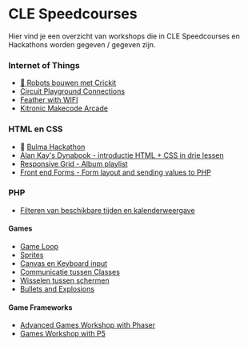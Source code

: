 # CLE Speedcourses

Hier vind je een overzicht van workshops die in CLE Speedcourses en Hackathons worden gegeven / gegeven zijn.

### Internet of Things

- [🤖 Robots bouwen met Crickit](./crickit/readme.md)
- [Circuit Playground Connections](./circuit-playground/readme.md)
- [Feather with WIFI](./feather-iot/readme.md)
- [Kitronic Makecode Arcade](./arcade/makecode-arcade.md)

### HTML en CSS

- 🐉 [Bulma Hackathon](./bulma/)
- [Alan Kay's Dynabook - introductie HTML + CSS in drie lessen](https://github.com/HR-CMGT/alankay-dynabook)
- [Responsive Grid - Album playlist](./layout-animation/)
- [Front end Forms - Form layout and sending values to PHP](./front-end-forms/)

### PHP

- [Filteren van beschikbare tijden en kalenderweergave](https://github.com/HR-CMGT/speed-course-available-dates)
  
#### Games

- [Game Loop](./gameloop)
- [Sprites](./sprites)
- [Canvas en Keyboard input](./canvas-keyboard)
- [Communicatie tussen Classes](https://github.com/HR-CMGT/CLE-speedcourses/tree/master/custom-events)
- [Wisselen tussen schermen](https://github.com/HR-CMGT/CLE-speedcourses/tree/master/screens)
- [Bullets and Explosions](./bullets-explosions/)

#### Game Frameworks

- [Advanced Games Workshop with Phaser](https://github.com/HR-CMGT/CLE4-phaser-workshop)
- [Games Workshop with P5](https://github.com/HR-CMGT/CLE4-P5-workshop)
